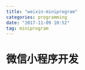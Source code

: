 ```yaml
---
title: "weixin-miniprogram"
categories: programming
date: "2017-11-09 10:52"
tag: miniprogram
---
```


# 微信小程序开发
